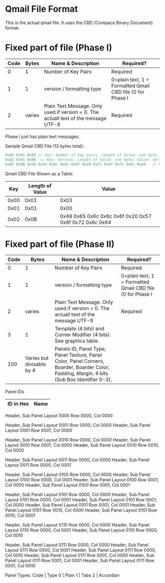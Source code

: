 # Qmail File Format

This is the actual qmail file. It uses the CBD (Compace Binary Document) format.

# Fixed part of file (Phase I)

Code | Bytes | Name & Description | Required?
---|---|---|---
0 | 1 | Number of Key Pairs | Required 
1 | 1 | version / formatting type | 0=plain text, 1 = Formatted Qmail CBD file (0 for Phase I| Required 
2 | varies | Plain Text Message. Only used if version = 0. The actuall text of the message UTF-8 | Required 

Phase I just has plain text messages. 

Sample Qmail CBD File (13 bytes total):
```javascript
0x00 0x01 0x03 // Key: Number of key pairs, Length of Value: one byte, Value: Three key pairs
0x01 0x01 0x00  // Key: Version, Length of Value: one byte, Value: Version 0
0x02 0x0B 0x48 0x65 0x6c 0x6c 0x6f 0x20 0x57 0x6f 0x72 0x6c 0x64   // Key: Message, Length of Value: 11, Value: Hello world
```
Qmail CBD File Shown as a Table:

Key | Length of Value | Value
---|---|---
0x00 | 0x01 | 0x03 
0x01 | 0x01 | 0x00  
0x02 | 0x0B | 0x48 0x65 0x6c 0x6c 0x6f 0x20 0x57 0x6f 0x72 0x6c 0x64  


# Fixed part of file (Phase II)

Code | Bytes | Name & Description | Required?
---|---|---|---
0 | 1 | Number of Key Pairs | Required 
1 | 1 | version / formatting type | 0=plain text, 1 = Formatted Qmail CBD file (0 for Phase I| Required 
2 | varies | Plain Text Message. Only used if version = 0. The actuall text of the message UTF-8 | Required 
3 | 1 | Template (4 bits) and Corner Modifier (4 bits). See graphics table. 
100 | Varies but divisable by 4 | Panels ID, Panel Type, Panel Texture, Panel Color, Panel Corners, Boarder, Boarder Color, Padding, Margin, 4 bits (Sub Box Identifier 0-3), 


Panel IDs

ID in Hex| Name
---|---
Header, Sub Panel Layout 0000  Row 0000, Col 0000 

Header, Sub Panel Layout 0001  Row 0000, Col 0000 
Header, Sub Panel Layout 0001  Row 0001, Col 0000

Header, Sub Panel Layout 0010  Row 0000, Col 0000 
Header, Sub Panel Layout 0010  Row 0001, Col 0000 
Header, Sub Panel Layout 0010  Row 0010, Col 0000 

Header, Sub Panel Layout 0011  Row 0000, Col 0000 
Header, Sub Panel Layout 0011  Row 0000, Col 0001 

Header, Sub Panel Layout 0100  Row 0000, Col 0000 
Header, Sub Panel Layout 0100  Row 0000, Col 0001 
Header, Sub Panel Layout 0100  Row 0001, Col 0000 
Header, Sub Panel Layout 0100  Row 0001, Col 0001 

Header, Sub Panel Layout 0101  Row 0000, Col 0000 
Header, Sub Panel Layout 0101  Row 0000, Col 0001 
Header, Sub Panel Layout 0101  Row 0001, Col 0000 
Header, Sub Panel Layout 0101  Row 0001, Col 0001 
Header, Sub Panel Layout 0101  Row 0010, Col 0000 
Header, Sub Panel Layout 0101  Row 0010, Col 0001 

Header, Sub Panel Layout 0110  Row 0000, Col 0000 
Header, Sub Panel Layout 0110  Row 0000, Col 0001 
Header, Sub Panel Layout 0110  Row 0000, Col 0010

Header, Sub Panel Layout 0111  Row 0000, Col 0000 
Header, Sub Panel Layout 0111  Row 0000, Col 0001 
Header, Sub Panel Layout 0111  Row 0000, Col 0010
Header, Sub Panel Layout 0111  Row 0001, Col 0000 
Header, Sub Panel Layout 0111  Row 0001, Col 0001 
Header, Sub Panel Layout 0111  Row 0001, Col 0010


Panel Types: 
Code | Type
0 | Plain
1 | Tabs
2 | Accordian

